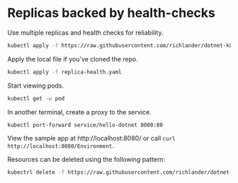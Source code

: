 # Replicas backed by health-checks

Use multiple replicas and health checks for reliability.

```bash
kubectl apply -f https://raw.githubusercontent.com/richlander/dotnet-k8s/main/replicas-and-health/replica-health.yaml
```

Apply the local file if you've cloned the repo.

```bash
kubectl apply -f replica-health.yaml
```

Start viewing pods.

```bash
kubectl get -w pod
```

In another terminal, create a proxy to the service.

```bash
kubectl port-forward service/hello-dotnet 8080:80
```

View the sample app at http://localhost:8080/ or call `curl http://localhost:8080/Environment`.

Resources can be deleted using the following pattern:

```bash
kubectrl delete -f https://raw.githubusercontent.com/richlander/dotnet-k8s/main/replicas-and-health/replica-health.yaml
```
